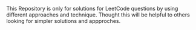 This Repository is only for solutions for LeetCode questions by using different approaches and technique.
Thought this will be helpful to others looking for simpler solutions and appproches.
